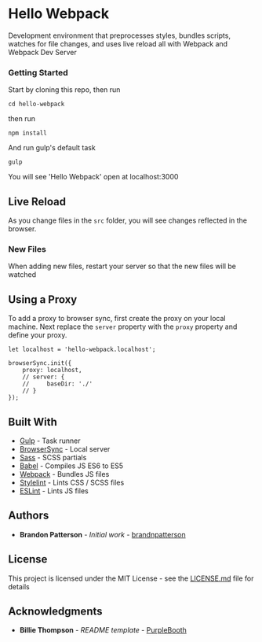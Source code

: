 # Hello Webpack

Development environment that preprocesses styles, bundles scripts, watches for file changes, and uses live reload all with Webpack and Webpack Dev Server

### Getting Started

Start by cloning this repo, then run

```
cd hello-webpack
```

then run

```
npm install
```

And run gulp's default task

```
gulp
```

You will see 'Hello Webpack' open at localhost:3000

## Live Reload

As you change files in the `src` folder, you will see changes reflected in the browser.

### New Files
When adding new files, restart your server so that the new files will be watched

## Using a Proxy

To add a proxy to browser sync, first create the proxy on your local machine. Next replace the `server` property with the `proxy` property and define your proxy.

```
let localhost = 'hello-webpack.localhost';

browserSync.init({
    proxy: localhost,
    // server: {
    //     baseDir: './'
    // }
});
```

## Built With

* [Gulp](https://gulpjs.com/) - Task runner
* [BrowserSync](https://browsersync.io/) - Local server
* [Sass](https://sass-lang.com/) - SCSS partials
* [Babel](https://babeljs.io/) - Compiles JS ES6 to ES5
* [Webpack](https://webpack.js.org/) - Bundles JS files
* [Stylelint](https://stylelint.io/) - Lints CSS / SCSS files
* [ESLint](https://eslint.org/) - Lints JS files


## Authors

* **Brandon Patterson** - *Initial work* - [brandnpatterson](https://github.com/brandnpatterson)

## License

This project is licensed under the MIT License - see the [LICENSE.md](LICENSE.md) file for details

## Acknowledgments

* **Billie Thompson** - *README template* - [PurpleBooth](https://github.com/PurpleBooth)
